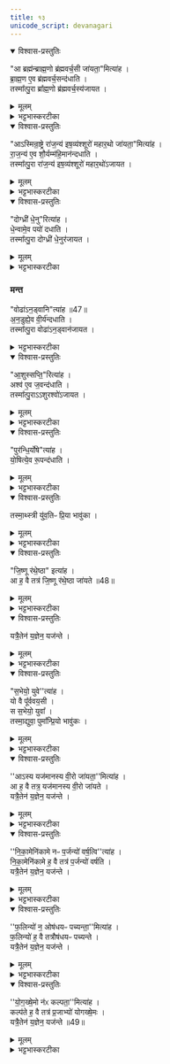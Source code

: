```yaml
---
title: १३
unicode_script: devanagari
---
```


<details open><summary>विश्वास-प्रस्तुतिः</summary>

"आ ब्रह्म॑न्ब्राह्म॒णो ब्र॑ह्मवर्च॒सी जा॑यता॒"मित्या॑ह ।  
ब्रा॒ह्म॒ण ए॒व ब्र॑ह्मवर्च॒सन्द॑धाति ।  
तस्मा᳚त्पु॒रा ब्रा᳚ह्म॒णो ब्र॑ह्मवर्च॒स्य॑जायत ।  
</details>

<details><summary>मूलम्</summary>

"आ ब्रह्म॑न्ब्राह्म॒णो ब्र॑ह्मवर्च॒सी जा॑यता॒"मित्या॑ह ।  
ब्रा॒ह्म॒ण ए॒व ब्र॑ह्मवर्च॒सन्द॑धाति ।  
तस्मा᳚त्पु॒रा ब्रा᳚ह्म॒णो ब्र॑ह्मवर्च॒स्य॑जायत ।  
</details>

<details><summary>भट्टभास्करटीका</summary>

1आब्रह्मन्निति जातमुख्यमुपतिष्ठते, तस्येदं ब्राह्मणम् । नाद्यैव ब्राह्मणो ब्रह्मवर्चसी, अपि तु पुराऽपीत्यर्थः । ब्राह्मणस्य ब्रह्मवर्चसित्वं अनादीति यावत् ॥
</details>

<details open><summary>विश्वास-प्रस्तुतिः</summary>

"आऽस्मिन्रा॒ष्ट्रे रा॑ज॒न्य॑ इष॒व्य॑श्शूरो॑ महार॒थो जा॑यता॒"मित्या॑ह ।  
रा॒ज॒न्य॑ ए॒व शौ॒र्यम्म॑हि॒मान॑न्दधाति ।  
तस्मा᳚त्पु॒रा रा॑ज॒न्य॑ इष॒व्य॑श्शूरो॑ महार॒थो॑ऽजायत ।  
</details>

<details><summary>मूलम्</summary>

"आऽस्मिन्रा॒ष्ट्रे रा॑ज॒न्य॑ इष॒व्य॑श्शूरो॑ महार॒थो जा॑यता॒"मित्या॑ह ।  
रा॒ज॒न्य॑ ए॒व शौ॒र्यम्म॑हि॒मान॑न्दधाति ।  
तस्मा᳚त्पु॒रा रा॑ज॒न्य॑ इष॒व्य॑श्शूरो॑ महार॒थो॑ऽजायत ।  
</details>

<details><summary>भट्टभास्करटीका</summary>

2इषव्यः इषुषु साधुः । शूरः विक्रान्तः । महारथः रथचर्याकुशलः ॥
</details>

<details open><summary>विश्वास-प्रस्तुतिः</summary>

"दोग्ध्री॑ धे॒नु"रित्या॑ह ।  
धे॒न्वामे॒व पयो॑ दधाति ।  
तस्मा᳚त्पु॒रा दोग्ध्री॑ धे॒नुर॑जायत ।  
</details>

<details><summary>मूलम्</summary>

"दोग्ध्री॑ धे॒नु"रित्या॑ह ।  
धे॒न्वामे॒व पयो॑ दधाति ।  
तस्मा᳚त्पु॒रा दोग्ध्री॑ धे॒नुर॑जायत ।  
</details>

<details><summary>भट्टभास्करटीका</summary>

3दोग्ध्री बहुक्षीरा । साधुकारिणि तृन् ।  
</details>

### मन्त
"वोढा॑ऽन॒ड्वानि"त्या॑ह ॥47॥  
अ॒न॒डुह्ये॒व वी॒र्य॑न्दधाति ।  
तस्मा᳚त्पु॒रा वोढा॑ऽन॒ड्वान॑जायत ।  
<details><summary>भट्टभास्करटीका</summary>

वोढा साधुवाही ।  
</details>

<details open><summary>विश्वास-प्रस्तुतिः</summary>

"आ॒शुस्सप्ति॒"रित्या॑ह ।  
अश्व॑ ए॒व ज॒वन्द॑धाति ।  
तस्मा᳚त्पु॒राऽऽशुरश्वो॑ऽजायत ।  
</details>

<details><summary>मूलम्</summary>

"आ॒शुस्सप्ति॒"रित्या॑ह ।  
अश्व॑ ए॒व ज॒वन्द॑धाति ।  
तस्मा᳚त्पु॒राऽऽशुरश्वो॑ऽजायत ।  
</details>

<details><summary>भट्टभास्करटीका</summary>

आशुः वेगवान् ।  
</details>

<details open><summary>विश्वास-प्रस्तुतिः</summary>

"पुर॑न्धि॒र्योषे"त्या॑ह ।  
यो॒षित्ये॒व रू॒पन्द॑धाति ।  
</details>

<details><summary>मूलम्</summary>

"पुर॑न्धि॒र्योषे"त्या॑ह ।  
यो॒षित्ये॒व रू॒पन्द॑धाति ।  
</details>

<details><summary>भट्टभास्करटीका</summary>

रूपमिति । पुरं रमणीयं शरीरं धीयतेऽस्यामिति पुरंधिः । 'कर्मण्यधिकरणे च' इति क्तिन् ।  
</details>

<details open><summary>विश्वास-प्रस्तुतिः</summary>

तस्मा॒थ्स्त्री यु॑व॒तिᳶ प्रि॒या भावु॑का ।  
</details>

<details><summary>मूलम्</summary>

तस्मा॒थ्स्त्री यु॑व॒तिᳶ प्रि॒या भावु॑का ।  
</details>

<details><summary>भट्टभास्करटीका</summary>

तस्मात् युवतिः स्त्री रूपवत्त्वात् सर्वस्य प्रिया प्रीणयित्री भावुका भवनशीला ।  
</details>

<details open><summary>विश्वास-प्रस्तुतिः</summary>

"जि॒ष्णू र॑थे॒ष्ठा" इत्या॑ह ।  
आ ह॒ वै तत्र॑ जि॒ष्णू र॑थे॒ष्ठा जा॑यते ॥48॥  
</details>

<details><summary>मूलम्</summary>

"जि॒ष्णू र॑थे॒ष्ठा" इत्या॑ह ।  
आ ह॒ वै तत्र॑ जि॒ष्णू र॑थे॒ष्ठा जा॑यते ॥48॥  
</details>

<details><summary>भट्टभास्करटीका</summary>

जिष्णुः जयशीलः ।  
रथेष्ठाः रथस्थाता । आजायते सर्वत्र जायते ।  
</details>

<details open><summary>विश्वास-प्रस्तुतिः</summary>

यत्रै॒तेन॑ य॒ज्ञेन॒ यज॑न्ते ।  
</details>

<details><summary>मूलम्</summary>

यत्रै॒तेन॑ य॒ज्ञेन॒ यज॑न्ते ।  
</details>

<details><summary>भट्टभास्करटीका</summary>

यत्र एतेन अश्वमेधेन यजन्ते । 'सुपि स्थः' इति कः, 'तत्पुरुषे कृति बहुलम्' इत्यलुक् ॥
</details>

<details open><summary>विश्वास-प्रस्तुतिः</summary>

"स॒भेयो॒ युवे''त्या॑ह ।  
यो वै पू᳚र्ववय॒सी ।  
स स॒भेयो॒ युवा᳚ ।  
तस्मा॒द्युवा॒ पुमा᳚न्प्रि॒यो भावु॑कः ।  
</details>

<details><summary>मूलम्</summary>

"स॒भेयो॒ युवे''त्या॑ह ।  
यो वै पू᳚र्ववय॒सी ।  
स स॒भेयो॒ युवा᳚ ।  
तस्मा॒द्युवा॒ पुमा᳚न्प्रि॒यो भावु॑कः ।  
</details>

<details><summary>भट्टभास्करटीका</summary>

4पूर्ववयसीति ॥ मिश्रयितृवाचित्वमप्यस्यास्तीति तं निराकरोति - पूर्वं प्रथमं वयः यस्यास्ति स पूर्ववयसी । स खलु सभेयः सभायां साधुः युवा, स्थविरं हि सभासु नाद्रियन्ते ।  

पूर्वं वयः पूर्ववयसम् । 'अनसन्तान्नपुंसकात्' इत्यच् समासान्तः । 'अत इनिठनौ', 'ढश्छन्दसि' इति सभाशब्दात् ढः । तस्मात् युवा पुमान् सभेयत्वात् प्रियः भावुकः ।  
</details>

<details open><summary>विश्वास-प्रस्तुतिः</summary>

''आऽस्य यज॑मानस्य वी॒रो जा॑यता॒''मित्या॑ह ।  
आ ह॒ वै तत्र॒ यज॑मानस्य वी॒रो जा॑यते ।  
यत्रै॒तेन॑ य॒ज्ञेन॒ यज॑न्ते ।  
</details>

<details><summary>मूलम्</summary>

''आऽस्य यज॑मानस्य वी॒रो जा॑यता॒''मित्या॑ह ।  
आ ह॒ वै तत्र॒ यज॑मानस्य वी॒रो जा॑यते ।  
यत्रै॒तेन॑ य॒ज्ञेन॒ यज॑न्ते ।  
</details>

<details><summary>भट्टभास्करटीका</summary>

गतमन्यत् ॥
</details>

<details open><summary>विश्वास-प्रस्तुतिः</summary>

''नि॒का॒मेनि॑कामे नᳶ प॒र्जन्यो॑ वर्ष॒त्वि''त्या॑ह ।  
नि॒का॒मेनि॑कामे ह॒ वै तत्र॑ प॒र्जन्यो॑ वर्षति ।  
यत्रै॒तेन॑ य॒ज्ञेन॒ यज॑न्ते ।  
</details>

<details><summary>मूलम्</summary>

''नि॒का॒मेनि॑कामे नᳶ प॒र्जन्यो॑ वर्ष॒त्वि''त्या॑ह ।  
नि॒का॒मेनि॑कामे ह॒ वै तत्र॑ प॒र्जन्यो॑ वर्षति ।  
यत्रै॒तेन॑ य॒ज्ञेन॒ यज॑न्ते ।  
</details>

<details><summary>भट्टभास्करटीका</summary>

5निकामः प्रार्थना । 'अनुदात्तं च' इति द्वितीयस्यानुदात्तत्वम्, ताथादिना पूर्वस्यान्तोदात्तत्वम् ।  
</details>

<details open><summary>विश्वास-प्रस्तुतिः</summary>

''फ॒लिन्यो॑ न॒ ओष॑धयᳶ पच्यन्ता॒''मित्या॑ह ।  
फ॒लिन्यो॑ ह॒ वै तत्रौष॑धयᳶ पच्यन्ते ।  
यत्रै॒तेन॑ य॒ज्ञेन॒ यज॑न्ते ।  
</details>

<details><summary>मूलम्</summary>

''फ॒लिन्यो॑ न॒ ओष॑धयᳶ पच्यन्ता॒''मित्या॑ह ।  
फ॒लिन्यो॑ ह॒ वै तत्रौष॑धयᳶ पच्यन्ते ।  
यत्रै॒तेन॑ य॒ज्ञेन॒ यज॑न्ते ।  
</details>

<details><summary>भट्टभास्करटीका</summary>

फलिन्यः प्रभूतफलाः पच्यन्ते । कर्मकर्तरि यक् ।  
</details>

<details open><summary>विश्वास-प्रस्तुतिः</summary>

''यो॒ग॒ख्षे॒मो न॑ᳵ कल्पता॒''मित्या॑ह ।  
कल्प॑ते ह॒ वै तत्र॑ प्र॒जाभ्यो॑ योगख्षे॒मः ।  
यत्रै॒तेन॑ य॒ज्ञेन॒ यज॑न्ते ॥49॥  
</details>

<details><summary>मूलम्</summary>

''यो॒ग॒ख्षे॒मो न॑ᳵ कल्पता॒''मित्या॑ह ।  
कल्प॑ते ह॒ वै तत्र॑ प्र॒जाभ्यो॑ योगख्षे॒मः ।  
यत्रै॒तेन॑ य॒ज्ञेन॒ यज॑न्ते ॥49॥  
</details>

<details><summary>भट्टभास्करटीका</summary>

योगसहितः क्षेमः योगक्षेमः, शाकपार्थिवादित्वात् उत्तरपदलोपी समासः । अलब्धस्य लाभो योगः, लब्धस्य परिपालनं क्षेमः ॥



इति तृतीये अष्टमे त्रयोदशोऽनुवाकः ॥  

</details>

